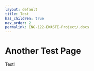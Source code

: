 ```yaml
---
layout: default
title: Test
has_children: true
nav_order: 2
permalink: ENG-122-EWASTE-Project/.docs
---
```

# Another Test Page
Test!
